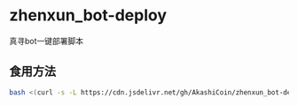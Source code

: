 # zhenxun_bot-deploy
 真寻bot一键部署脚本
## 食用方法
```bash
bash <(curl -s -L https://cdn.jsdelivr.net/gh/AkashiCoin/zhenxun_bot-deploy/install.sh)
```

